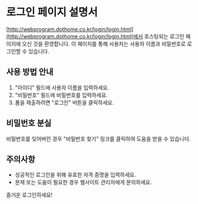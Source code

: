 # 로그인 페이지 설명서

[http://webprogram.dothome.co.kr/login/login.html](http://webprogram.dothome.co.kr/login/login.html)에서 호스팅되는 로그인 페이지에 오신 것을 환영합니다. 이 페이지를 통해 사용자는 사용자 이름과 비밀번호로 로그인할 수 있습니다.

## 사용 방법 안내

1. "아이디" 필드에 사용자 이름을 입력하세요.
2. "비밀번호" 필드에 비밀번호를 입력하세요.
3. 폼을 제출하려면 "로그인" 버튼을 클릭하세요.

## 비밀번호 분실

비밀번호를 잊어버린 경우 "비밀번호 찾기" 링크를 클릭하여 도움을 받을 수 있습니다.

## 주의사항

- 성공적인 로그인을 위해 유효한 자격 증명을 입력하세요.
- 문제 또는 도움이 필요한 경우 웹사이트 관리자에게 문의하세요.

즐거운 로그인하세요!
